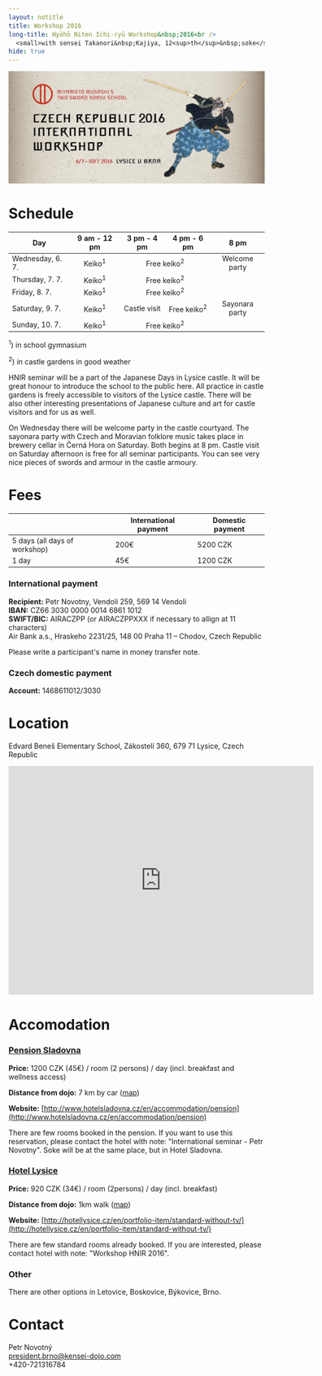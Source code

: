 ```yaml
---
layout: notitle
title: Workshop 2016
long-title: Hyōhō Niten Ichi-ryū Workshop&nbsp;2016<br />
  <small>with sensei Takanori&nbsp;Kajiya, 12<sup>th</sup>&nbsp;soke</small>
hide: true
---
```


![Banner](/img/hnir_banner.jpg)

# Schedule

<table>
  <thead>
    <tr>
      <th>Day</th>
      <th style="text-align: center">9 am - 12 pm</th>
      <th style="text-align: center">3 pm - 4 pm</th>
      <th style="text-align: center">4 pm - 6 pm</th>
      <th style="text-align: center">8 pm</th>
    </tr>
  </thead>
  <tbody>
    <tr>
      <td>Wednesday, 6. 7.</td>
      <td style="text-align: center">Keiko<sup>1</sup></td>
      <td style="text-align: center" colspan="2">Free keiko<sup>2</sup></td>
      <td style="text-align: center">Welcome party</td>
    </tr>
    <tr>
      <td>Thursday, 7. 7.</td>
      <td style="text-align: center">Keiko<sup>1</sup></td>
      <td style="text-align: center" colspan="2">Free keiko<sup>2</sup></td>
      <td style="text-align: center"> </td>
    </tr>
    <tr>
      <td>Friday, 8. 7.</td>
      <td style="text-align: center">Keiko<sup>1</sup></td>
      <td style="text-align: center" colspan="2">Free keiko<sup>2</sup></td>
      <td style="text-align: center"> </td>
    </tr>
    <tr>
      <td>Saturday, 9. 7.</td>
      <td style="text-align: center">Keiko<sup>1</sup></td>
      <td style="text-align: center">Castle visit</td>
      <td style="text-align: center">Free keiko<sup>2</sup></td>
      <td style="text-align: center">Sayonara party</td>
    </tr>
    <tr>
      <td>Sunday, 10. 7.</td>
      <td style="text-align: center">Keiko<sup>1</sup></td>
      <td style="text-align: center" colspan="2">Free keiko<sup>2</sup></td>
      <td style="text-align: center"> </td>
    </tr>
  </tbody>
</table>

<!--
| Day              | 9 am - 12 pm | 3 pm - 4 pm   | 4 pm - 6 pm  | 8 pm                                  |
|------------------|:------------:|:-------------:|:------------:|:-------------------------------------:|
| Wednesday, 6. 7. |   Keiko<sup>1</sup>      |  Free keiko<sup>2</sup>   | Free keiko<sup>2</sup> | Welcome party |
| Thursday, 7. 7.  |   Keiko<sup>1</sup>      |  Free keiko<sup>2</sup> | Free keiko<sup>2</sup> |                                       |
| Friday, 8. 7.    |   Keiko<sup>1</sup>      |  Free keiko<sup>2</sup> | Free keiko<sup>2</sup> |                                       |
| Saturday, 9. 7.  |   Keiko<sup>1</sup>      |  Castle visit           | Free keiko<sup>2</sup> | Sayonara party |
| Sunday, 10. 7.   |   Keiko<sup>1</sup>      |  Free keiko<sup>2</sup> | Free keiko<sup>2</sup> |                                       |
-->

<sup>1</sup>) in school gymnasium

<sup>2</sup>) in castle gardens in good weather

HNIR seminar will be a part of the Japanese Days in Lysice castle.
It will be great honour to introduce the school to the public here. All practice
in castle gardens is freely accessible to visitors of the Lysice castle.
There will be also other interesting presentations of Japanese culture and
art for castle visitors and for us as well.

On Wednesday there will be welcome party in the castle courtyard.
The sayonara party with Czech and Moravian folklore music takes place
in brewery cellar in Černá Hora on Saturday. Both begins at 8 pm.
Castle visit on Saturday afternoon is free for all seminar participants.
You can see very nice pieces of swords and armour in the castle armoury.

# Fees

|                               | International payment | Domestic payment |
|-------------------------------|-----------------------|------------------|
| 5 days (all days of workshop) | 200€                  | 5200 CZK         |
| 1 day                         |  45€                  | 1200 CZK         |

### International payment

**Recipient:** Petr Novotny, Vendoli 259, 569 14 Vendoli<br />
**IBAN:** CZ66 3030 0000 0014 6861 1012<br />
**SWIFT/BIC:** AIRACZPP (or AIRACZPPXXX if necessary to allign at 11 characters)<br />
Air Bank a.s., Hraskeho 2231/25, 148 00 Praha 11 – Chodov, Czech Republic

Please write a participant's name in money transfer note.

### Czech domestic payment

**Account:** 1468611012/3030

# Location 

Edvard Beneš Elementary School, Zákostelí 360, 679 71 Lysice, Czech Republic
<iframe src="https://www.google.com/maps/embed?pb=!1m18!1m12!1m3!1d2593.475617333878!2d16.53418171569561!3d49.45662727935053!2m3!1f0!2f0!3f0!3m2!1i1024!2i768!4f13.1!3m3!1m2!1s0x471287a805f3fd25%3A0x4eb553e0d22aec61!2sZ%C3%A1kostel%C3%AD+360%2C+679+71+Lysice!5e0!3m2!1scs!2scz!4v1448890082691" width="600" height="450" frameborder="0" style="border:0" allowfullscreen></iframe>



# Accomodation

### [Pension Sladovna](http://www.hotelsladovna.cz/en/accommodation/pension)

**Price:** 1200 CZK (45€) / room (2 persons) / day (incl. breakfast and wellness access)

**Distance from dojo:** 7 km by car ([map](https://www.google.com/maps/place/Hotel+Sladovna/@49.4148193,16.5799006,17z/data=!3m1!4b1!4m2!3m1!1s0x471288ba2a8e865f:0x979b6c0f91f0ad8))

**Website:** [http://www.hotelsladovna.cz/en/accommodation/pension](http://www.hotelsladovna.cz/en/accommodation/pension)

There are few rooms booked in the pension. If you want to use this reservation, please contact the hotel with note: "International seminar - Petr Novotny". Soke will be at the same place, but in Hotel Sladovna.

### [Hotel Lysice](http://hotellysice.cz/en/portfolio-item/standard-without-tv/)

**Price:** 920 CZK (34€) / room (2persons) / day (incl. breakfast)

**Distance from dojo:** 1km walk ([map](https://www.google.com/maps/place/Hotel+Lysice/@49.452061,16.5337343,17z/data=!3m1!4b1!4m2!3m1!1s0x471287a986bb3393:0x6f32ac3d50e85834))

**Website:** [http://hotellysice.cz/en/portfolio-item/standard-without-tv/](http://hotellysice.cz/en/portfolio-item/standard-without-tv/)

There are few standard rooms already booked. If you are interested, please contact hotel with note: "Workshop HNIR 2016".

### Other

There are other options in Letovice, Boskovice, Býkovice, Brno.

# Contact

<p>
	Petr Novotný<br />
	<a href="mailto:president.brno@kensei-dojo.com">president.brno@kensei-dojo.com</a><br />
	+420-721316784
</p>

